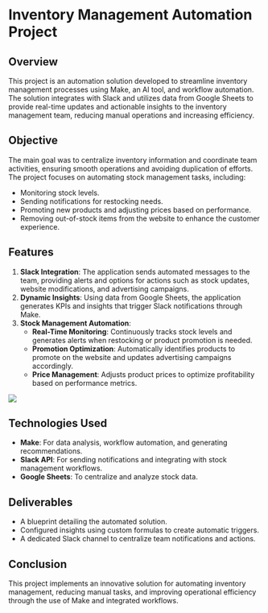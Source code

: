 # Inventory Management Automation Project

## Overview
This project is an automation solution developed to streamline inventory management processes using Make, an AI tool, and workflow automation. The solution integrates with Slack and utilizes data from Google Sheets to provide real-time updates and actionable insights to the inventory management team, reducing manual operations and increasing efficiency.

## Objective
The main goal was to centralize inventory information and coordinate team activities, ensuring smooth operations and avoiding duplication of efforts. The project focuses on automating stock management tasks, including:

- Monitoring stock levels.
- Sending notifications for restocking needs.
- Promoting new products and adjusting prices based on performance.
- Removing out-of-stock items from the website to enhance the customer experience.

## Features
1. **Slack Integration**: The application sends automated messages to the team, providing alerts and options for actions such as stock updates, website modifications, and advertising campaigns.
2. **Dynamic Insights**: Using data from Google Sheets, the application generates KPIs and insights that trigger Slack notifications through Make.
3. **Stock Management Automation**:
   - **Real-Time Monitoring**: Continuously tracks stock levels and generates alerts when restocking or product promotion is needed.
   - **Promotion Optimization**: Automatically identifies products to promote on the website and updates advertising campaigns accordingly.
   - **Price Management**: Adjusts product prices to optimize profitability based on performance metrics.
     
![](https://prod-files-secure.s3.us-west-2.amazonaws.com/864bf486-b9e2-4b04-85f9-47ce13f82987/0337b850-cbb2-4697-b72d-55ccd3f8ceaf/image.png)
## Technologies Used
- **Make**: For data analysis, workflow automation, and generating recommendations.
- **Slack API**: For sending notifications and integrating with stock management workflows.
- **Google Sheets**: To centralize and analyze stock data.

## Deliverables
- A blueprint detailing the automated solution.
- Configured insights using custom formulas to create automatic triggers.
- A dedicated Slack channel to centralize team notifications and actions.

## Conclusion
This project implements an innovative solution for automating inventory management, reducing manual tasks, and improving operational efficiency through the use of Make and integrated workflows.
